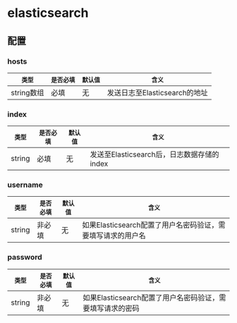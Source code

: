 # elasticsearch

## 配置

### hosts
|  `类型`  |  `是否必填`  |  `默认值`  |  `含义`  |
| ------- | ----------- | --------- | ------- |
| string数组  |    必填    |   无  | 发送日志至Elasticsearch的地址 |


### index

|  `类型`  |  `是否必填`  |  `默认值`  |  `含义`  |
| ------- | ----------- | --------- | ------- |
| string  |    必填    |   无  | 发送至Elasticsearch后，日志数据存储的index |

### username
|  `类型`  |  `是否必填`  |  `默认值`  |  `含义`  |
| ------- | ----------- | --------- | ------- |
| string  |    非必填    |   无  | 如果Elasticsearch配置了用户名密码验证，需要填写请求的用户名 |


### password
|  `类型`  |  `是否必填`  |  `默认值`  |  `含义`  |
| ------- | ----------- | --------- | ------- |
| string  |    非必填    |   无  | 如果Elasticsearch配置了用户名密码验证，需要填写请求的密码 |

